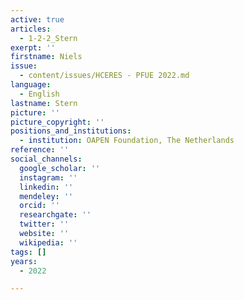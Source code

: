 ```yaml
---
active: true
articles:
  - 1-2-2_Stern
exerpt: ''
firstname: Niels
issue:
  - content/issues/HCERES - PFUE 2022.md
language:
  - English
lastname: Stern
picture: ''
picture_copyright: ''
positions_and_institutions:
  - institution: OAPEN Foundation, The Netherlands
reference: ''
social_channels:
  google_scholar: ''
  instagram: ''
  linkedin: ''
  mendeley: ''
  orcid: ''
  researchgate: ''
  twitter: ''
  website: ''
  wikipedia: ''
tags: []
years:
  - 2022

---
```


